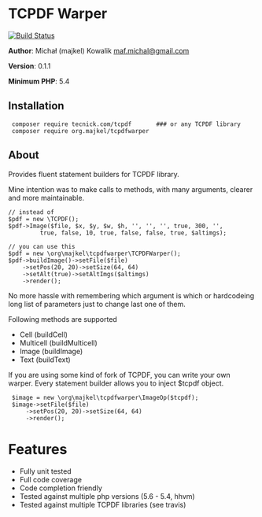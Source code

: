 TCPDF Warper
============

[![Build Status](https://travis-ci.org/majkel89/tcpdf-warper.svg?branch=master)](https://travis-ci.org/majkel89/tcpdf-warper)

**Author**: Michał (majkel) Kowalik <maf.michal@gmail.com>

**Version**: 0.1.1

**Minimum PHP**: 5.4

Installation
------------

     composer require tecnick.com/tcpdf       ### or any TCPDF library
     composer require org.majkel/tcpdfwarper

About
-----

Provides fluent statement builders for TCPDF library.

Mine intention was to make calls to methods, with many arguments,
clearer and more maintainable.

    // instead of
    $pdf = new \TCPDF();
    $pdf->Image($file, $x, $y, $w, $h, '', '', '', true, 300, '',
             true, false, 10, true, false, false, true, $altimgs);

    // you can use this
    $pdf = new \org\majkel\tcpdfwarper\TCPDFWarper();
    $pdf->buildImage()->setFile($file)
        ->setPos(20, 20)->setSize(64, 64)
        ->setAlt(true)->setAltImgs($altimgs)
        ->render();
        
No more hassle with remembering which argument is which or hardcodeing long list of
parameters just to change last one of them.
        
Following methods are supported

  * Cell (buildCell)
  * Multicell (buildMulticell)
  * Image (buildImage)
  * Text (buildText)

If you are using some kind of fork of TCPDF, you can write your own warper.
Every statement builder allows you to inject $tcpdf object.

     $image = new \org\majkel\tcpdfwarper\ImageOp($tcpdf);
     $image->setFile($file)
         ->setPos(20, 20)->setSize(64, 64)
         ->render();

Features
========

  - Fully unit tested
  - Full code coverage
  - Code completion friendly
  - Tested against multiple php versions (5.6 - 5.4, hhvm)
  - Tested against multiple TCPDF libraries (see travis)
